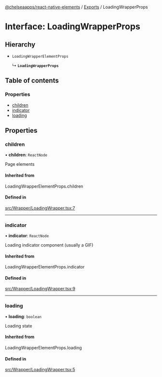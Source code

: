 [@chelseaapps/react-native-elements](../README.md) / [Exports](../modules.md) / LoadingWrapperProps

# Interface: LoadingWrapperProps

## Hierarchy

- `LoadingWrapperElementProps`

  ↳ **`LoadingWrapperProps`**

## Table of contents

### Properties

- [children](LoadingWrapperProps.md#children)
- [indicator](LoadingWrapperProps.md#indicator)
- [loading](LoadingWrapperProps.md#loading)

## Properties

### children

• **children**: `ReactNode`

Page elements

#### Inherited from

LoadingWrapperElementProps.children

#### Defined in

[src/Wrapper/LoadingWrapper.tsx:7](https://github.com/chelsea-apps/react-native-elements/blob/8e6d1b8/src/Wrapper/LoadingWrapper.tsx#L7)

___

### indicator

• **indicator**: `ReactNode`

Loading indicator component (usually a GIF)

#### Inherited from

LoadingWrapperElementProps.indicator

#### Defined in

[src/Wrapper/LoadingWrapper.tsx:9](https://github.com/chelsea-apps/react-native-elements/blob/8e6d1b8/src/Wrapper/LoadingWrapper.tsx#L9)

___

### loading

• **loading**: `boolean`

Loading state

#### Inherited from

LoadingWrapperElementProps.loading

#### Defined in

[src/Wrapper/LoadingWrapper.tsx:5](https://github.com/chelsea-apps/react-native-elements/blob/8e6d1b8/src/Wrapper/LoadingWrapper.tsx#L5)
